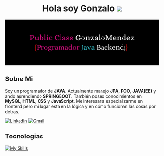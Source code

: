 <h1 align="center">Hola soy Gonzalo <img src="https://media.giphy.com/media/hvRJCLFzcasrR4ia7z/giphy.gif" width="35"></h1>

![Portada](./img/portada.png)

## Sobre Mi
<p>Soy un programador de <b>JAVA</b>. Actualmente manejo <b>JPA</b>, <b>POO</b>, <b>JAVA(EE)</b> y ando aprendiendo <b>SPRINGBOOT</b>. También poseo conocimientos en <b>MySQL</b>, <b>HTML</b>, <b>CSS</b> y <b>JavaScript</b>. Me interesaría especializarme en frontend pero mi lugar está en la lógica y en cómo funcionan las cosas por detras.</p>


[![LinkedIn](https://img.shields.io/badge/linkedin-%230077B5.svg?style=for-the-badge&logo=linkedin&logoColor=white)](https://www.linkedin.com/in/gonzalo-ariel-mendez-b064a41a9/)
[![Gmail](https://img.shields.io/badge/Gmail-D14836?style=for-the-badge&logo=gmail&logoColor=white)](mailto:tecnicopcgm@gmail.com)

## Tecnologias
[![My Skills](https://skillicons.dev/icons?i=java,spring,maven,gradle,mysql,html,css,js,wordpress)](https://skillicons.dev)



<!--
**Gonza-JavaDev/Gonza-JavaDev** is a ✨ _special_ ✨ repository because its `README.md` (this file) appears on your GitHub profile.

Here are some ideas to get you started:

- 🔭 I’m currently working on ...
- 🌱 I’m currently learning ...
- 👯 I’m looking to collaborate on ...
- 🤔 I’m looking for help with ...
- 💬 Ask me about ...
- 📫 How to reach me: ...
- 😄 Pronouns: ...
- ⚡ Fun fact: ...
-->
